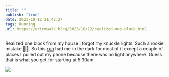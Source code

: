 ```yaml
---
title: ""
publish: "true"
date: 2023-10-12 21:42:27
tags: Running
url: https://ericmwalk.blog/2023/10/12/realized-one-block.html
---
```


Realized one block from my house I forgot my knuckle lights. Such a rookie mistake 🤦‍♂️.  So this [run](https://strava.com/activities/10024464351)  had me in the dark for most of it except a couple of places I pulled out my phone because there was no light anywhere. Guess that is what you get for starting at 5:30am.

![](https://ericmwalk.blog/uploads/2023/530da58b-b062-492b-8fd0-bcd5aa6c804f.jpg)